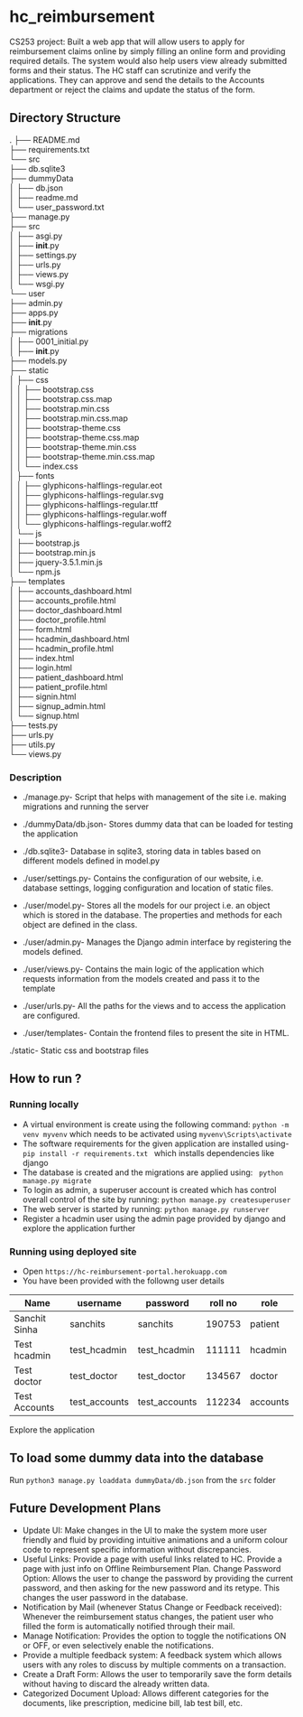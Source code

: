 # hc_reimbursement
CS253 project:
Built a web app that will allow users to apply for reimbursement claims online by simply filling an online form and providing required details. The system would also help users view already submitted forms and their status. The HC staff can scrutinize and verify the applications. They can approve and send the details to the Accounts department or reject the claims and update the status of the form.

## Directory Structure  
.
├── README.md  
├── requirements.txt  
└── src  
    ├── db.sqlite3  
    ├── dummyData  
    │   ├── db.json  
    │   ├── readme.md  
    │   └── user_password.txt  
    ├── manage.py  
    ├── src  
    │   ├── asgi.py  
    │   ├── __init__.py  
    │   ├── settings.py  
    │   ├── urls.py  
    │   ├── views.py  
    │   └── wsgi.py  
    └── user  
        ├── admin.py  
        ├── apps.py  
        ├── __init__.py  
        ├── migrations  
        │   ├── 0001_initial.py  
        │   ├── __init__.py  
        ├── models.py  
        ├── static  
        │   ├── css  
        │   │   ├── bootstrap.css  
        │   │   ├── bootstrap.css.map  
        │   │   ├── bootstrap.min.css  
        │   │   ├── bootstrap.min.css.map  
        │   │   ├── bootstrap-theme.css  
        │   │   ├── bootstrap-theme.css.map  
        │   │   ├── bootstrap-theme.min.css  
        │   │   ├── bootstrap-theme.min.css.map   
        │   │   └── index.css  
        │   ├── fonts  
        │   │   ├── glyphicons-halflings-regular.eot  
        │   │   ├── glyphicons-halflings-regular.svg  
        │   │   ├── glyphicons-halflings-regular.ttf  
        │   │   ├── glyphicons-halflings-regular.woff  
        │   │   └── glyphicons-halflings-regular.woff2  
        │   └── js  
        │       ├── bootstrap.js  
        │       ├── bootstrap.min.js  
        │       ├── jquery-3.5.1.min.js  
        │       └── npm.js  
        ├── templates  
        │   ├── accounts_dashboard.html  
        │   ├── accounts_profile.html  
        │   ├── doctor_dashboard.html  
        │   ├── doctor_profile.html  
        │   ├── form.html  
        │   ├── hcadmin_dashboard.html  
        │   ├── hcadmin_profile.html  
        │   ├── index.html  
        │   ├── login.html  
        │   ├── patient_dashboard.html  
        │   ├── patient_profile.html  
        │   ├── signin.html  
        │   ├── signup_admin.html  
        │   └── signup.html  
        ├── tests.py  
        ├── urls.py  
        ├── utils.py  
        └── views.py  
   
### Description 
* ./manage.py- Script that helps with management of the site i.e. making migrations and running the server

* ./dummyData/db.json- Stores dummy data that can be loaded for testing the application

* ./db.sqlite3- Database in sqlite3, storing data in tables based on different models defined in model.py

* ./user/settings.py- Contains the configuration of our website, i.e. database settings, logging configuration and location of static files.

* ./user/model.py-  Stores all the models for our project i.e. an object which is stored in the database. The properties and methods for each object are defined in the class.

* ./user/admin.py-  Manages the Django admin interface by registering the models defined.

* ./user/views.py- Contains the main logic of the application which requests information from the models created and pass it to the template
 
* ./user/urls.py- All the paths for the views and to access the application are configured.

* ./user/templates- Contain the frontend files to present the site in HTML.

./static-  Static css and bootstrap files

## How to run ?
### Running locally 
* A virtual environment is create using the following command: ```python -m venv myvenv``` which needs to be activated using
  ```myvenv\Scripts\activate```
* The software requirements for the given application are installed using- ```pip install -r requirements.txt ``` which installs dependencies like django
* The database is created and the migrations are applied using: ``` python manage.py migrate```
* To login as admin, a superuser account is created which has control overall control of the site by running: 
        ```python manage.py createsuperuser```
* The web server is started by running: ```python manage.py runserver```
* Register a hcadmin user using the admin page provided by django and explore the application further  

### Running using deployed site 
* Open ``https://hc-reimbursement-portal.herokuapp.com``
* You have been provided with the followng user details   

| Name     | username      | password     | roll no | role | 
| ------------- | ------------- | -------- | --------| --------|
| Sanchit Sinha          | sanchits         | sanchits  | 190753 | patient| 
| Test hcadmin          | test_hcadmin         | test_hcadmin  | 111111 | hcadmin| 
| Test doctor          | test_doctor         | test_doctor  | 134567 | doctor| 
| Test Accounts          | test_accounts         | test_accounts  | 112234 | accounts| 
Explore the application

## To load some dummy data into the database
Run ```python3 manage.py loaddata dummyData/db.json``` from the ``src`` folder 

## Future Development Plans

* Update UI: Make changes in the UI to make the system more user friendly and fluid by providing intuitive animations and a uniform colour code to represent specific information without discrepancies.
* Useful Links: Provide a page with useful links related to HC. Provide a page with just info on Offline Reimbursement Plan.
Change Password Option: Allows the user to change the password by providing the current password, and then asking for the new password and its retype. This changes the user password in the database.
* Notification by Mail (whenever Status Change or Feedback received): Whenever the reimbursement status changes, the patient user who filled the form is automatically notified through their mail.
* Manage Notification: Provides the option to toggle the notifications ON or OFF, or even selectively enable the notifications.
* Provide a multiple feedback system: A feedback system which allows users with any roles to discuss by multiple comments on a transaction.
* Create a Draft Form: Allows the user to temporarily save the form details without having to discard the already written data.
* Categorized Document Upload: Allows different categories for the documents, like prescription, medicine bill, lab test bill, etc.